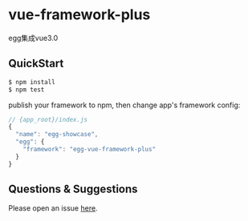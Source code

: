 # vue-framework-plus

egg集成vue3.0

## QuickStart

```bash
$ npm install
$ npm test
```

publish your framework to npm, then change app's framework config:

```js
// {app_root}/index.js
{
  "name": "egg-showcase",
  "egg": {
    "framework": "egg-vue-framework-plus"
  }
}
```

## Questions & Suggestions

Please open an issue [here](https://github.com/eggjs/egg/issues).

